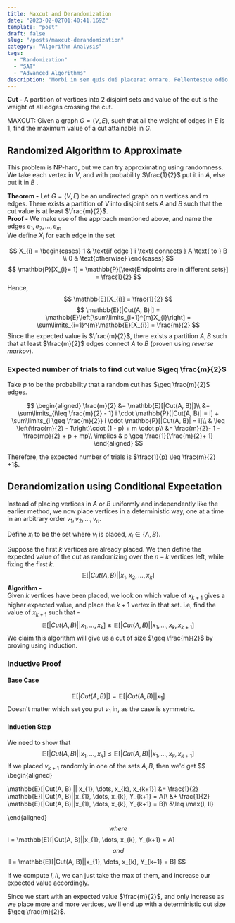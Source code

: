 ```yaml
---
title: Maxcut and Derandomization
date: "2023-02-02T01:40:41.169Z"
template: "post"
draft: false
slug: "/posts/maxcut-derandomization"
category: "Algorithm Analysis"
tags:
  - "Randomization"
  - "SAT"
  - "Advanced Algorithms"
description: "Morbi in sem quis dui placerat ornare. Pellentesque odio nisi, euismod in, pharetra a, ultricies in, diam. Sed arcu. Cras consequat."
---
```

**Cut -** A partition of vertices into $2$ disjoint sets and value of the cut is the weight of all edges crossing the cut.

$\text{MAXCUT}$: Given a graph $G = (V, E)$, such that all the weight of edges in $E$ is $1$, find the maximum value of a cut attainable in $G$.

## Randomized Algorithm to Approximate
This problem is NP-hard, but we can try approximating using randomness. We take each vertex in $V$, and with probability $\frac{1}{2}$ put it in $A$, else put it in $B$ .

**Theorem -** Let $G = (V, E)$ be an undirected graph on $n$ vertices and $m$ edges. There exists a partition of $V$ into disjoint sets $A$ and $B$ such that the cut value is at least $\frac{m}{2}$.\
**Proof -** We make use of the approach mentioned above, and name the edges $e_{1}, e_{2}, \dots, e_{m}$\
We define $X_{i}$ for each edge in the set

$$
X_{i} = \begin{cases}
1  & \text{if edge } i \text{ connects } A \text{ to } B \\
0  & \text{otherwise}
\end{cases}
$$
$$
\mathbb{P}[X_{i}= 1] = \mathbb{P}[\text{Endpoints are in different sets}] = \frac{1}{2}
$$
Hence,
$$
\mathbb{E}[X_{i}] = \frac{1}{2}
$$
$$
\mathbb{E}[|Cut(A, B)|] = \mathbb{E}\left[\sum\limits_{i=1}^{m}X_{i}\right] = \sum\limits_{i=1}^{m}\mathbb{E}[X_{i}] = \frac{m}{2}
$$
Since the expected value is $\frac{m}{2}$, there exists a partition $A, B$ such that at least $\frac{m}{2}$ edges connect $A$ to $B$ (proven using *reverse markov*).

### Expected number of trials to find cut value $\geq \frac{m}{2}$
Take $p$ to be the probability that a random cut has $\geq \frac{m}{2}$ edges.

$$
\begin{aligned}
\frac{m}{2} &= \mathbb{E}[|Cut(A, B)|]\\
&= \sum\limits_{i\leq \frac{m}{2} - 1} i \cdot \mathbb{P}[|Cut(A, B)| = i] + \sum\limits_{i \geq \frac{m}{2}} i \cdot \mathbb{P}[|Cut(A, B)| = i]\\
& \leq \left(\frac{m}{2} - 1\right)\cdot (1 - p) + m \cdot p\\
&= \frac{m}{2}- 1 - \frac{mp}{2} + p + mp\\
\implies & p \geq  \frac{1}{\frac{m}{2}+ 1}
\end{aligned}
$$

Therefore, the expected number of trials is $\frac{1}{p} \leq \frac{m}{2} +1$.

## Derandomization using Conditional Expectation
Instead of placing vertices in $A$ or $B$ uniformly and independently like the earlier method, we now place vertices in a deterministic way, one at a time in an arbitrary order $v_{1}, v_{2}, \dots, v_{n}$.

Define $x_{i}$ to be the set where $v_{i}$ is placed, $x_{i} \in \{A, B\}$.

Suppose the first $k$ vertices are already placed. We then define the expected value of the cut as randomizing over the $n - k$ vertices left, while fixing the first $k$.
$$
\mathbb{E}[|Cut(A, B)| | x_{1}, x_{2}, \dots, x_{k}]
$$
**Algorithm -**\
Given $k$ vertices have been placed, we look on which value of $x_{k+1}$ gives a higher expected value, and place the $k + 1$ vertex in that set. i.e, find the value of $x_{k+1}$ such that -
$$
\mathbb{E}[|Cut(A,B)| | x_{1}, \dots, x_{k}] \leq \mathbb{E}[|Cut(A, B)|| x_{1}, \dots, x_{k}, x_{k+1}]
$$
We claim this algorithm will give us a cut of size $\geq \frac{m}{2}$ by proving using induction.
### Inductive Proof
#### Base Case
$$
\mathbb{E}[|Cut(A, B)|] = \mathbb{E}[|Cut(A, B)|| x_{1}]
$$
Doesn't matter which set you put $v_{1}$ in, as the case is symmetric.

#### Induction Step
We need to show that
$$
\mathbb{E}[|Cut(A,B)| | x_{1}, \dots, x_{k}] \leq \mathbb{E}[|Cut(A, B)|| x_{1}, \dots, x_{k}, x_{k+1}]
$$
If we placed $v_{k+1}$ randomly in one of the sets $A, B$, then we'd get
$$
\begin{aligned}

\mathbb{E}[|Cut(A, B) || x_{1}, \dots, x_{k}, x_{k+1}] &= \frac{1}{2} \mathbb{E}[|Cut(A, B)||x_{1}, \dots, x_{k}, Y_{k+1} = A]\\
 &+ \frac{1}{2} \mathbb{E}[|Cut(A, B)||x_{1}, \dots, x_{k}, Y_{k+1} = B]\\
 &\leq \max\{I, II\}

\end{aligned}
$$
where
$$
I = \mathbb{E}[|Cut(A, B)||x_{1}, \dots, x_{k}, Y_{k+1} = A]
$$
and
$$
II = \mathbb{E}[|Cut(A, B)||x_{1}, \dots, x_{k}, Y_{k+1} = B]
$$

If we compute $I, II$, we can just take the max of them, and increase our expected value accordingly.

Since we start with an expected value $\frac{m}{2}$, and only increase as we place more and more vertices, we'll end up with a deterministic cut size $\geq \frac{m}{2}$.

